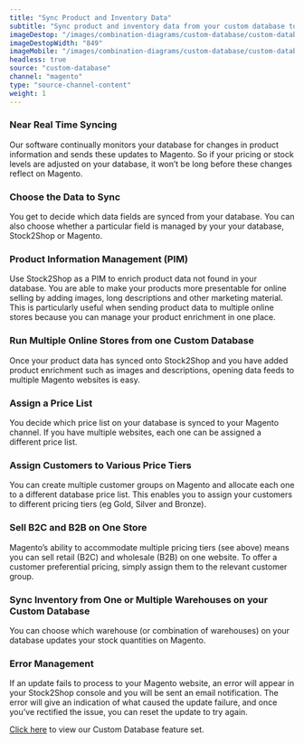```yaml
---
title: "Sync Product and Inventory Data"
subtitle: "Sync product and inventory data from your custom database to Magento."
imageDestop: "/images/combination-diagrams/custom-database/custom-database-magento-inventory.svg"
imageDestopWidth: "849"
imageMobile: "/images/combination-diagrams/custom-database/custom-database-magento-inventory.svg"
headless: true
source: "custom-database"
channel: "magento"
type: "source-channel-content"
weight: 1
---
```


### Near Real Time Syncing
Our software continually monitors your database for changes in product information and sends these updates to Magento. So if your pricing or stock levels are adjusted on your database, it won’t be long before these changes reflect on Magento.

### Choose the Data to Sync
You get to decide which data fields are synced from your database. You can also choose whether a particular field is managed by your your database, Stock2Shop or Magento.

### Product Information Management (PIM)
Use Stock2Shop as a PIM to enrich product data not found in your database. You are able to make your products more presentable for online selling by adding images, long descriptions and other marketing material. This is particularly useful when sending product data to multiple online stores because you can manage your product enrichment in one place.

### Run Multiple Online Stores from one Custom Database
Once your product data has synced onto Stock2Shop and you have added product enrichment such as images and descriptions, opening data feeds to multiple Magento websites is easy.

### Assign a Price List
You decide which price list on your database is synced to your Magento channel. If you have multiple websites, each one can be assigned a different price list.

### Assign Customers to Various Price Tiers
You can create multiple customer groups on Magento and allocate each one to a different database price list. This enables you to assign your customers to different pricing tiers (eg Gold, Silver and Bronze). 

### Sell B2C and B2B on One Store
Magento’s ability to accommodate multiple pricing tiers (see above) means you can sell retail (B2C) and wholesale (B2B) on one website. To offer a customer preferential pricing, simply assign them to the relevant customer group.

### Sync Inventory from One or Multiple Warehouses on your Custom Database
You can choose which warehouse (or combination of warehouses) on your database updates your stock quantities on Magento.

### Error Management
If an update fails to process to your Magento website, an error will appear in your Stock2Shop console and you will be sent an email notification. The error will give an indication of what caused the update failure, and once you’ve rectified the issue, you can reset the update to try again.

[Click here](/help/features/custom-database/ "Custom Database Features") to view our Custom Database feature set.